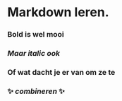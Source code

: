 # Markdown leren.

### **Bold is wel mooi**
### *Maar italic ook*
### Of wat dacht je er van om ze te 
###		**:sparkles: _combineren_ :sparkles:**
 



